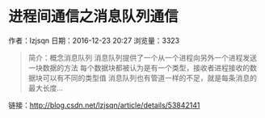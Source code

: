 # 进程间通信之消息队列通信
作者：lzjsqn
日期：2016-12-23 20:27
浏览量：3323
> 简介：概念消息队列
消息队列提供了一个从一个进程向另外一个进程发送一块数据的方法
每个数据块都被认为是有一个类型，接收者进程接收的数据块可以有不同的类型值
消息队列也有管道一样的不足，就是每条消息的最大长度...

 链接：http://blog.csdn.net/lzjsqn/article/details/53842141
